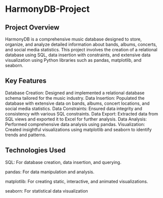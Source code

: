 # HarmonyDB-Project
## Project Overview
HarmonyDB is a comprehensive music database designed to store, organize, and analyze detailed information about bands, albums, concerts, and social media statistics. This project involves the creation of a relational database using SQL, data insertion with constraints, and extensive data visualization using Python libraries such as pandas, matplotlib, and seaborn.

## Key Features
Database Creation: Designed and implemented a relational database schema tailored for the music industry.
Data Insertion: Populated the database with extensive data on bands, albums, concert locations, and social media statistics.
Data Constraints: Ensured data integrity and consistency with various SQL constraints.
Data Export: Extracted data from SQL views and exported it to Excel for further analysis.
Data Analysis: Performed comprehensive data analysis using pandas.
Visualization: Created insightful visualizations using matplotlib and seaborn to identify trends and patterns.

## Technologies Used
SQL: For database creation, data insertion, and querying.

pandas: For data manipulation and analysis.

matplotlib: For creating static, interactive, and animated visualizations.

seaborn: For statistical data visualization
